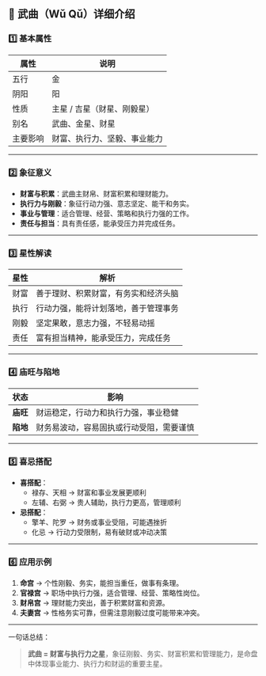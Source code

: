 ## 🌟 武曲（Wǔ Qǔ）详细介绍

### 1️⃣ 基本属性

| 属性     | 说明                         |
| -------- | ---------------------------- |
| 五行     | 金                           |
| 阴阳     | 阳                           |
| 性质     | 主星 / 吉星（财星、刚毅星）  |
| 别名     | 武曲、金星、财星             |
| 主要影响 | 财富、执行力、坚毅、事业能力 |

------

### 2️⃣ 象征意义

- **财富与积累**：武曲主财帛、财富积累和理财能力。
- **执行力与刚毅**：象征行动力强、意志坚定、能干和务实。
- **事业与管理**：适合管理、经营、策略和执行力强的工作。
- **责任与担当**：具有责任感，能承受压力并完成任务。

------

### 3️⃣ 星性解读

| 星性 | 解析                                 |
| ---- | ------------------------------------ |
| 财富 | 善于理财、积累财富，有务实和经济头脑 |
| 执行 | 行动力强，能将计划落地，善于管理事务 |
| 刚毅 | 坚定果敢，意志力强，不轻易动摇       |
| 责任 | 富有担当精神，能承受压力，完成任务   |

------

### 4️⃣ 庙旺与陷地

| 状态     | 影响                                     |
| -------- | ---------------------------------------- |
| **庙旺** | 财运稳定，行动力和执行力强，事业稳健     |
| **陷地** | 财务易波动，容易固执或行动受阻，需要谨慎 |

------

### 5️⃣ 喜忌搭配

- **喜搭配**：
  - 禄存、天相 → 财富和事业发展更顺利
  - 左辅、右弼 → 贵人辅助，执行力更高，管理顺利
- **忌搭配**：
  - 擎羊、陀罗 → 财务或事业受阻，可能遇挫折
  - 化忌 → 行动力受限制，易有破财或冲动决策

------

### 6️⃣ 应用示例

1. **命宫** → 个性刚毅、务实，能担当重任，做事有条理。
2. **官禄宫** → 职场中执行力强，适合管理、经营、策略性岗位。
3. **财帛宫** → 理财能力突出，善于积累财富和资源。
4. **夫妻宫** → 性格务实可靠，但需注意刚毅过度可能带来冲突。

------

一句话总结：

> **武曲 = 财富与执行力之星**，象征刚毅、务实、财富积累和管理能力，是命盘中体现事业能力、执行力和财运的重要主星。